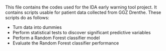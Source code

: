 This file contains the codes used for the IDA early warning tool project. It contains scripts usable for patient data collected from GGZ Drenthe. These scripts do as follows:
- Turn data into dummies
- Perform statistical tests to discover significant predictive variables
- Perform a Random Forest classifier model
- Evaluate the Random Forest classifier performance
